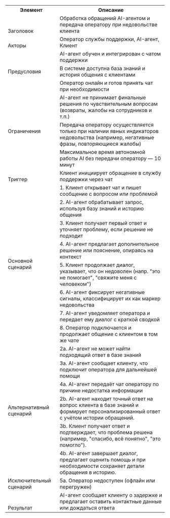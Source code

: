 ﻿<table><tr><th colspan="1" valign="bottom"><b>Элемент</b></th><th colspan="1" valign="bottom"><b>Описание</b></th></tr>
<tr><td colspan="1" valign="bottom">Заголовок</td><td colspan="1" valign="bottom">Обработка обращений AI-агентом и передача оператору при недовольстве клиента</td></tr>
<tr><td colspan="1" valign="bottom">Акторы</td><td colspan="1" valign="bottom">Оператор службы поддержки, AI-агент, Клиент</td></tr>
<tr><td colspan="1" rowspan="3">Предусловия</td><td colspan="1" valign="bottom">AI-агент обучен и интегрирован с чатом поддержки</td></tr>
<tr><td colspan="1" valign="bottom">В системе доступна база знаний и история общения с клиентами</td></tr>
<tr><td colspan="1" valign="bottom">Оператор онлайн и готов принять чат при необходимости</td></tr>
<tr><td colspan="1" rowspan="3">Ограничения</td><td colspan="1" valign="bottom">AI-агент не принимает финальные решения по чувствительным вопросам (возвраты, жалобы на сотрудников и т.п.)</td></tr>
<tr><td colspan="1" valign="bottom">Передача оператору осуществляется только при наличии явных индикаторов недовольства (например, негативные фразы, повторяющиеся жалобы)</td></tr>
<tr><td colspan="1" valign="bottom">Максимальное время автономной работы AI без передачи оператору — 10 минут</td></tr>
<tr><td colspan="1" valign="bottom">Триггер</td><td colspan="1" valign="bottom">Клиент инициирует обращение в службу поддержки через чат</td></tr>
<tr><td colspan="1" rowspan="8">Основной сценарий</td><td colspan="1" valign="bottom">1. Клиент открывает чат и пишет сообщение с вопросом или проблемой</td></tr>
<tr><td colspan="1" valign="bottom">2. AI-агент обрабатывает запрос, используя базу знаний и историю общения</td></tr>
<tr><td colspan="1" valign="bottom">3. Клиент получает первый ответ и уточняет проблему, если решение не подходит</td></tr>
<tr><td colspan="1" valign="bottom">4. AI-агент предлагает дополнительное решение или пояснение, опираясь на контекст</td></tr>
<tr><td colspan="1" valign="bottom">5. Клиент продолжает диалог, указывает, что он недоволен (напр. "это не помогает", "свяжите меня с человеком")</td></tr>
<tr><td colspan="1" valign="bottom">6. AI-агент фиксирует негативные сигналы, классифицирует их как маркер недовольства</td></tr>
<tr><td colspan="1" valign="bottom">7. AI-агент уведомляет оператора и передает ему диалог с краткой сводкой</td></tr>
<tr><td colspan="1" valign="bottom">8. Оператор подключается и продолжает общение с клиентом в том же чате</td></tr>
<tr><td colspan="1" rowspan="6">Альтернативный сценарий</td><td colspan="1" valign="bottom">2а. AI-агент не может найти подходящий ответ в базе знаний</td></tr>
<tr><td colspan="1" valign="bottom">3а. AI-агент сообщает клиенту, что подключит оператора для дальнейшей помощи</td></tr>
<tr><td colspan="1" valign="bottom">4а. AI-агент передаёт чат оператору по причине недостатка информации</td></tr>
<tr><td colspan="1" valign="bottom">2b. AI-агент находит точный ответ на вопрос клиента в базе знаний и формирует персонализированный ответ с учётом истории обращений.</td></tr>
<tr><td colspan="1" valign="bottom">3b. Клиент получает ответ и подтверждает, что проблема решена (например, "спасибо, всё понятно", "это помогло").</td></tr>
<tr><td colspan="1" valign="bottom">4b. AI-агент завершает диалог, предлагает оценить помощь и при необходимости сохраняет детали обращения в историю.</td></tr>
<tr><td colspan="1">Исключительный сценарий</td><td colspan="1" valign="bottom">5а. Оператор недоступен (офлайн или перегружен)</td></tr>
<tr><td colspan="1" valign="bottom">Результат</td><td colspan="1" valign="bottom">AI-агент сообщает клиенту о задержке и предлагает оставить контактные данные или дождаться ответа</td></tr>
</table>


